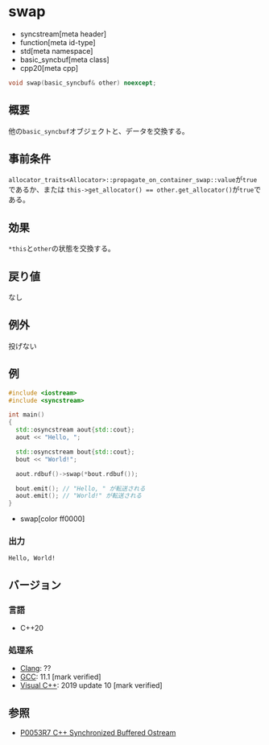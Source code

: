 # swap
* syncstream[meta header]
* function[meta id-type]
* std[meta namespace]
* basic_syncbuf[meta class]
* cpp20[meta cpp]


```cpp
void swap(basic_syncbuf& other) noexcept;
```

## 概要
他の`basic_syncbuf`オブジェクトと、データを交換する。


## 事前条件
`allocator_traits<Allocator>::propagate_on_container_swap::value`が`true`であるか、または
`this->get_allocator() == other.get_allocator()`が`true`である。


## 効果
`*this`と`other`の状態を交換する。


## 戻り値
なし


## 例外
投げない


## 例
```cpp example
#include <iostream>
#include <syncstream>

int main()
{
  std::osyncstream aout{std::cout};
  aout << "Hello, ";

  std::osyncstream bout{std::cout};
  bout << "World!";

  aout.rdbuf()->swap(*bout.rdbuf());

  bout.emit(); // "Hello, " が転送される
  aout.emit(); // "World!" が転送される
}
```
* swap[color ff0000]

### 出力
```
Hello, World!
```


## バージョン
### 言語
- C++20

### 処理系
- [Clang](/implementation.md#clang): ??
- [GCC](/implementation.md#gcc): 11.1 [mark verified]
- [Visual C++](/implementation.md#visual_cpp): 2019 update 10 [mark verified]


## 参照
- [P0053R7 C++ Synchronized Buffered Ostream](http://www.open-std.org/jtc1/sc22/wg21/docs/papers/2017/p0053r7.pdf)
